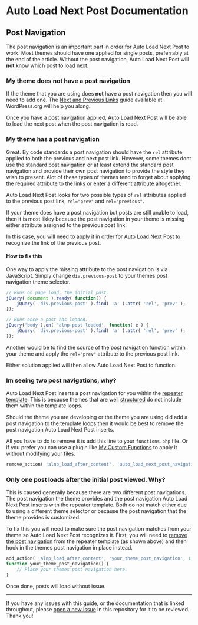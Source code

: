 # Auto Load Next Post Documentation

## Post Navigation

The post navigation is an important part in order for Auto Load Next Post to work. Most themes should have one applied for single posts, preferrably at the end of the article. Without the post navigation, Auto Load Next Post will **not** know which post to load next.

### My theme does not have a post navigation

If the theme that you are using does **not** have a post navigation then you will need to add one. The [Next and Previous Links](https://codex.wordpress.org/Next_and_Previous_Links) guide available at WordPress.org will help you along.

Once you have a post navigation applied, Auto Load Next Post will be able to load the next post when the post navigation is read.

### My theme has a post navigation

Great. By code standards a post navigation should have the `rel` attribute applied to both the previous and next post link. However, some themes dont use the standard post navigation or at least extend the standard post navigation and provide their own post navigation to provide the style they wish to present. Alot of these types of themes tend to forget about applying the required attribute to the links or enter a different attribute altogether.

Auto Load Next Post looks for two possible types of `rel` attributes applied to the previous post link, `rel="prev"` and `rel="previous"`.

If your theme does have a post navigation but posts are still unable to load, then it is most likley because the post navigation in your theme is missing either attribute assigned to the previous post link.

In this case, you will need to apply it in order for Auto Load Next Post to recognize the link of the previous post.

#### How to fix this

One way to apply the missing attribute to the post navigation is via JavaScript. Simply change `div.previous-post` to your themes post navigation theme selector.

```javascript
// Runs on page load, the initial post.
jQuery( document ).ready( function() {
    jQuery( 'div.previous-post' ).find( 'a' ).attr( 'rel', 'prev' );
});

// Runs once a post has loaded.
jQuery('body').on( 'alnp-post-loaded', function( e ) {
    jQuery( 'div.previous-post' ).find( 'a' ).attr( 'rel', 'prev' );
});
```

Another would be to find the source of the post navigation function within your theme and apply the `rel="prev"` attribute to the previous post link.

Either solution applied will then allow Auto Load Next Post to function.

### Im seeing two post navigations, why?

Auto Load Next Post inserts a post navigation for you within the [repeater template](https://github.com/autoloadnextpost/alnp-documentation/blob/master/en_US/repeater-template.md). This is because themes that are well [structured](https://github.com/autoloadnextpost/alnp-documentation/blob/master/en_US/content-and-structure.md#structure) do not include them within the template loops.

Should the theme you are developing or the theme you are using did add a post navigation to the template loops then it would be best to remove the post navigation Auto Load Next Post inserts.

All you have to do to remove it is add this line to your `functions.php` file. Or if you prefer you can use a plugin like [My Custom Functions](https://wordpress.org/plugins/my-custom-functions/) to apply it without modifying your files.

```php
remove_action( 'alnp_load_after_content', 'auto_load_next_post_navigation', 1, 10 );
```

### Only one post loads after the initial post viewed. Why?

This is caused generally because there are two different post navigations. The post navigation the theme provides and the post navigation Auto Load Next Post inserts with the repeater template. Both do not match either due to using a different theme selector or because the post navigation that the theme provides is customized.

To fix this you will need to make sure the post navigation matches from your theme so Auto Load Next Post recognizes it. First, you will need to [remove the post navigation](https://github.com/autoloadnextpost/alnp-documentation/blob/master/en_US/post-navigation.md#im-seeing-two-post-navigations-why) from the repeater template (as shown above) and then hook in the themes post navigation in place instead.

```php
add_action( 'alnp_load_after_content', 'your_theme_post_navigation', 1, 10 );
function your_theme_post_navigation() {
    // Place your themes post navigation here.
}
```

Once done, posts will load without issue.

---

If you have any issues with this guide, or the documentation that is linked throughout, please [open a new issue](https://github.com/autoloadnextpost/alnp-documentation/issues/new) in this repository for it to be reviewed. Thank you!